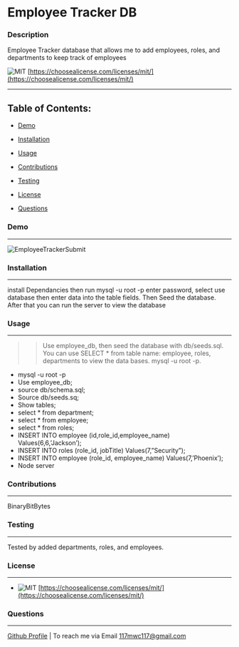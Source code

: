 # Employee Tracker DB
 ### Description

Employee Tracker database that allows me to add employees, roles, and departments to keep track of employees

![MIT](https://img.shields.io/badge/license-MIT-green)
    [https://choosealicense.com/licenses/mit/](https://choosealicense.com/licenses/mit/)
    

------------------
Table of Contents:
------------------ 
* [Demo](#demo)

* [Installation](#installation)

* [Usage](#usage)

* [Contributions](#contributions)

* [Testing](#testing)

* [License](#license)

* [Questions](#questions)

### Demo
-----------------

![EmployeeTrackerSubmit](https://user-images.githubusercontent.com/94703967/171483046-cd62b6ff-d3f2-4cb8-a2fb-bcb5220b9b17.gif)


### Installation
-----------------

install Dependancies then run mysql -u root -p enter password, select use database then enter data into the table fields. Then Seed the database. After that you can run the server to view the database

### Usage
----------

>> Use employee_db, then seed the database with db/seeds.sql. You can use SELECT * from table name: employee, roles, departments to view the data bases. mysql -u root -p. 

- mysql -u root -p
- Use employee_db;
- source db/schema.sql;
- Source db/seeds.sq;
- Show tables;
- select * from department; 
- select * from employee; 
- select * from roles;   
- INSERT INTO employee (id,role_id,employee_name) Values(6,6,’Jackson’);
- INSERT INTO roles (role_id, jobTitle) Values(7,”Security”);
- INSERT INTO employee (role_id, employee_name) Values(7,’Phoenix’);
- Node server


### Contributions

------------------

BinaryBitBytes

### Testing

------------

Tested by added departments, roles, and employees.

### License
------------

* ![MIT](https://img.shields.io/badge/license-MIT-green)
    [https://choosealicense.com/licenses/mit/](https://choosealicense.com/licenses/mit/)
    

### Questions

-------------

[Github Profile](https://github.com/BinaryBitBytes)  |  To reach me via Email 117mwc117@gmail.com

